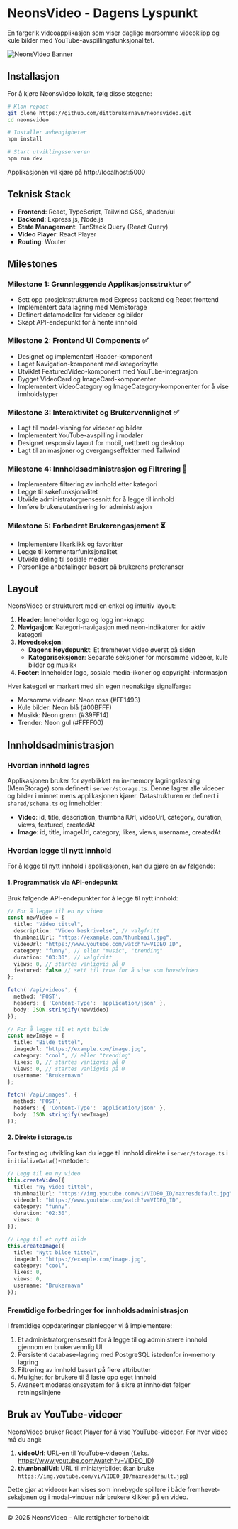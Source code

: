 # NeonsVideo - Dagens Lyspunkt

En fargerik videoapplikasjon som viser daglige morsomme videoklipp og kule bilder med YouTube-avspillingsfunksjonalitet.

![NeonsVideo Banner](https://images.unsplash.com/photo-1506259091721-347e791bab0f?ixlib=rb-4.0.3&auto=format&fit=crop&w=700&h=550&q=80)

## Installasjon

For å kjøre NeonsVideo lokalt, følg disse stegene:

```bash
# Klon repoet
git clone https://github.com/dittbrukernavn/neonsvideo.git
cd neonsvideo

# Installer avhengigheter
npm install

# Start utviklingsserveren
npm run dev
```

Applikasjonen vil kjøre på http://localhost:5000

## Teknisk Stack

- **Frontend**: React, TypeScript, Tailwind CSS, shadcn/ui
- **Backend**: Express.js, Node.js
- **State Management**: TanStack Query (React Query)
- **Video Player**: React Player
- **Routing**: Wouter

## Milestones

### Milestone 1: Grunnleggende Applikasjonsstruktur ✅
- Sett opp prosjektstrukturen med Express backend og React frontend
- Implementert data lagring med MemStorage
- Definert datamodeller for videoer og bilder
- Skapt API-endepunkt for å hente innhold

### Milestone 2: Frontend UI Components ✅
- Designet og implementert Header-komponent
- Laget Navigation-komponent med kategoribytte
- Utviklet FeaturedVideo-komponent med YouTube-integrasjon
- Bygget VideoCard og ImageCard-komponenter
- Implementert VideoCategory og ImageCategory-komponenter for å vise innholdstyper

### Milestone 3: Interaktivitet og Brukervennlighet ✅
- Lagt til modal-visning for videoer og bilder
- Implementert YouTube-avspilling i modaler
- Designet responsiv layout for mobil, nettbrett og desktop
- Lagt til animasjoner og overgangseffekter med Tailwind

### Milestone 4: Innholdsadministrasjon og Filtrering 🔄
- Implementere filtrering av innhold etter kategori
- Legge til søkefunksjonalitet
- Utvikle administratorgrensesnitt for å legge til innhold
- Innføre brukerautentisering for administrasjon

### Milestone 5: Forbedret Brukerengasjement ⏳
- Implementere likerklikk og favoritter
- Legge til kommentarfunksjonalitet
- Utvikle deling til sosiale medier
- Personlige anbefalinger basert på brukerens preferanser

## Layout

NeonsVideo er strukturert med en enkel og intuitiv layout:

1. **Header**: Inneholder logo og logg inn-knapp
2. **Navigasjon**: Kategori-navigasjon med neon-indikatorer for aktiv kategori
3. **Hovedseksjon**:
   - **Dagens Høydepunkt**: Et fremhevet video øverst på siden
   - **Kategoriseksjoner**: Separate seksjoner for morsomme videoer, kule bilder og musikk
4. **Footer**: Inneholder logo, sosiale media-ikoner og copyright-informasjon

Hver kategori er markert med sin egen neonaktige signalfarge:
- Morsomme videoer: Neon rosa (#FF1493)
- Kule bilder: Neon blå (#00BFFF)
- Musikk: Neon grønn (#39FF14)
- Trender: Neon gul (#FFFF00)

## Innholdsadministrasjon

### Hvordan innhold lagres

Applikasjonen bruker for øyeblikket en in-memory lagringsløsning (MemStorage) som definert i `server/storage.ts`. Denne lagrer alle videoer og bilder i minnet mens applikasjonen kjører. Datastrukturen er definert i `shared/schema.ts` og inneholder:

- **Video**: id, title, description, thumbnailUrl, videoUrl, category, duration, views, featured, createdAt
- **Image**: id, title, imageUrl, category, likes, views, username, createdAt

### Hvordan legge til nytt innhold

For å legge til nytt innhold i applikasjonen, kan du gjøre en av følgende:

#### 1. Programmatisk via API-endepunkt

Bruk følgende API-endepunkter for å legge til nytt innhold:

```typescript
// For å legge til en ny video
const newVideo = {
  title: "Video tittel",
  description: "Video beskrivelse", // valgfritt
  thumbnailUrl: "https://example.com/thumbnail.jpg",
  videoUrl: "https://www.youtube.com/watch?v=VIDEO_ID",
  category: "funny", // eller "music", "trending"
  duration: "03:30", // valgfritt
  views: 0, // startes vanligvis på 0
  featured: false // sett til true for å vise som hovedvideo
};

fetch('/api/videos', {
  method: 'POST',
  headers: { 'Content-Type': 'application/json' },
  body: JSON.stringify(newVideo)
});

// For å legge til et nytt bilde
const newImage = {
  title: "Bilde tittel",
  imageUrl: "https://example.com/image.jpg",
  category: "cool", // eller "trending"
  likes: 0, // startes vanligvis på 0
  views: 0, // startes vanligvis på 0
  username: "Brukernavn"
};

fetch('/api/images', {
  method: 'POST',
  headers: { 'Content-Type': 'application/json' },
  body: JSON.stringify(newImage)
});
```

#### 2. Direkte i storage.ts

For testing og utvikling kan du legge til innhold direkte i `server/storage.ts` i `initializeData()`-metoden:

```typescript
// Legg til en ny video
this.createVideo({
  title: "Ny video tittel",
  thumbnailUrl: "https://img.youtube.com/vi/VIDEO_ID/maxresdefault.jpg",
  videoUrl: "https://www.youtube.com/watch?v=VIDEO_ID",
  category: "funny",
  duration: "02:30",
  views: 0
});

// Legg til et nytt bilde
this.createImage({
  title: "Nytt bilde tittel",
  imageUrl: "https://example.com/image.jpg",
  category: "cool",
  likes: 0,
  views: 0,
  username: "Brukernavn"
});
```

### Fremtidige forbedringer for innholdsadministrasjon

I fremtidige oppdateringer planlegger vi å implementere:

1. Et administratorgrensesnitt for å legge til og administrere innhold gjennom en brukervennlig UI
2. Persistent database-lagring med PostgreSQL istedenfor in-memory lagring
3. Filtrering av innhold basert på flere attributter
4. Mulighet for brukere til å laste opp eget innhold
5. Avansert moderasjonssystem for å sikre at innholdet følger retningslinjene

## Bruk av YouTube-videoer

NeonsVideo bruker React Player for å vise YouTube-videoer. For hver video må du angi:

1. **videoUrl**: URL-en til YouTube-videoen (f.eks. https://www.youtube.com/watch?v=VIDEO_ID)
2. **thumbnailUrl**: URL til miniatyrbildet (kan bruke `https://img.youtube.com/vi/VIDEO_ID/maxresdefault.jpg`)

Dette gjør at videoer kan vises som innebygde spillere i både fremhevet-seksjonen og i modal-vinduer når brukere klikker på en video.

---

&copy; 2025 NeonsVideo - Alle rettigheter forbeholdt